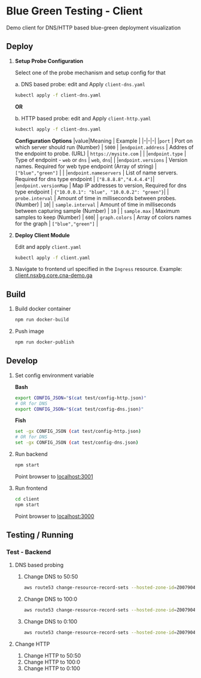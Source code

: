 # Blue Green Testing - Client

Demo client for DNS/HTTP based blue-green deployment visualization

## Deploy

1. **Setup Probe Configuration**

    Select one of the probe mechanism and setup config for that

    a. DNS based probe: edit and Apply `client-dns.yaml`

      ```bash
      kubectl apply -f client-dns.yaml
      ```

      **OR**

    b. HTTP based probe: edit and Apply `client-http.yaml`

      ```bash
      kubectl apply -f client-dns.yaml
      ```

    **Configuration Options**
    |value|Meaning | Example |
    |-|-|-|
    |`port` | Port on which server should run (Number) | `5000` |
    |`endpoint.address` | Addres of the endpoint to probe. (URL) | `https://mysite.com` | |
    |`endpoint.type` | Type of endpoint - `web` or `dns` | `web`, `dns`| |
    |`endpoint.versions` | Version names. Required for web type endpoint (Array of string) | `["blue","green"]` | |
    |`endpoint.nameservers` | List of name servers. Required for dns type endpoint | `["8.8.8.8","4.4.4.4"]`|
    |`endpoint.versionMap` | Map IP addresses to version, Required for dns type endpoint | `{"10.0.0.1": "blue", "10.0.0.2": "green"}`|
    | `probe.interval` | Amount of time in milliseconds between probes. (Number) | `10`|
    | `sample.interval` | Amount of time in milliseconds between capturing sample (Number) | `10` |
    | `sample.max` | Maximum samples to keep (Number) | `600`|
    | `graph.colors` | Array of colors names for the graph | `["blue","green"]` |

1. **Deploy Client Module**

    Edit and apply `client.yaml`

    ```bash
    kubectl apply -f client.yaml
    ```

1. Navigate to frontend url specified in the `Ingress` resource. Example: [client.nsxbg.core.cna-demo.ga](https://client.nsxbg.core.cna-demo.ga)

## Build

1. Build docker container

    ```bash
    npm run docker-build
    ```

1. Push image

    ```bash
    npm run docker-publish
    ```

## Develop

1. Set config environment variable

    **Bash**

    ```bash
    export CONFIG_JSON="$(cat test/config-http.json)"
    # OR for DNS
    export CONFIG_JSON="$(cat test/config-dns.json)"
    ```

    **Fish**

    ```bash
    set -gx CONFIG_JSON (cat test/config-http.json)
    # OR for DNS
    set -gx CONFIG_JSON (cat test/config-dns.json)
    ```

1. Run backend

    ```bash
    npm start
    ```

    Point browser to [localhost:3001](http://localhost:3001)

1. Run frontend

    ```bash
    cd client
    npm start
    ```

    Point browser to [localhost:3000](http://localhost:3000)

## Testing / Running

### Test - Backend

1. DNS based probing
    1. Change DNS to 50:50

        ```bash
        aws route53 change-resource-record-sets --hosted-zone-id=Z00790433JF8Q9KA66EHM  --change-batch file://test/dns0.json
        ```

    1. Change DNS to 100:0

        ```bash
        aws route53 change-resource-record-sets --hosted-zone-id=Z00790433JF8Q9KA66EHM  --change-batch file://test/dns1.json
        ```

    1. Change DNS to 0:100

        ```bash
        aws route53 change-resource-record-sets --hosted-zone-id=Z00790433JF8Q9KA66EHM  --change-batch file://test/dns2.json
        ```

1. Change HTTP

    1. Change HTTP to 50:50
    1. Change HTTP to 100:0
    1. Change HTTP to 0:100
